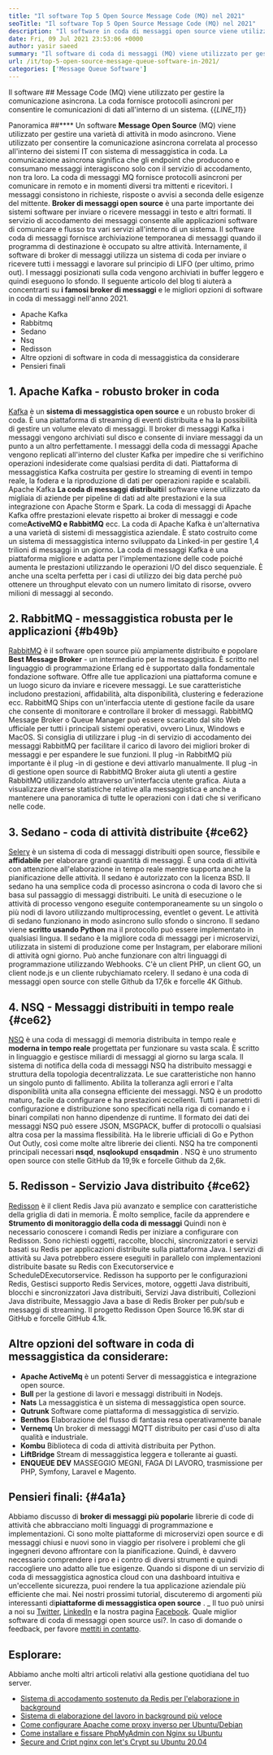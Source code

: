 ```yaml
---
title: "Il software Top 5 Open Source Message Code (MQ) nel 2021" 
seoTitle: "Il software Top 5 Open Source Message Code (MQ) nel 2021" 
description: "Il software in coda di messaggi open source viene utilizzato per gestire una varietà di attività in modo asincrono. Questo articolo riguarda i primi 5 software in coda di messaggi open source." 
date: Fri, 09 Jul 2021 23:53:06 +0000
author: yasir saeed
summary: "Il software di coda di messaggi (MQ) viene utilizzato per gestire la comunicazione asincrona. La coda fornisce protocolli asincroni per consentire le comunicazioni di dati all'interno di un sistema." 
url: /it/top-5-open-source-message-queue-software-in-2021/
categories: ['Message Queue Software']
---
```


Il software ## Message Code (MQ) viene utilizzato per gestire la comunicazione asincrona. La coda fornisce protocolli asincroni per consentire le comunicazioni di dati all'interno di un sistema.
{{_LINE_11_}}

Panoramica ##****
Un software **Message Open Source** (MQ) viene utilizzato per gestire una varietà di attività in modo asincrono. Viene utilizzato per consentire la comunicazione asincrona correlata al processo all'interno dei sistemi IT con sistema di messaggistica in coda. La comunicazione asincrona significa che gli endpoint che producono e consumano messaggi interagiscono solo con il servizio di accodamento, non tra loro. La coda di messaggi MQ fornisce protocolli asincroni per comunicare in remoto e in momenti diversi tra mittenti e ricevitori. I messaggi consistono in richieste, risposte o avvisi a seconda delle esigenze del mittente.
**Broker di messaggi open source** è una parte importante dei sistemi software per inviare o ricevere messaggi in testo e altri formati. Il servizio di accodamento dei messaggi consente alle applicazioni software di comunicare e flusso tra vari servizi all'interno di un sistema. Il software coda di messaggi fornisce archiviazione temporanea di messaggi quando il programma di destinazione è occupato su altre attività. Internamente, il software di broker di messaggi utilizza un sistema di coda per inviare o ricevere tutti i messaggi e lavorare sul principio di LIFO (per ultimo, primo out). I messaggi posizionati sulla coda vengono archiviati in buffer leggero e quindi eseguono lo sfondo.
Il seguente articolo del blog ti aiuterà a concentrarti su **i famosi broker di messaggi** e le migliori opzioni di software in coda di messaggi nell'anno 2021.
  * Apache Kafka
  * Rabbitmq
  * Sedano
  * Nsq
  * Redisson
  * Altre opzioni di software in coda di messaggistica da considerare
  * Pensieri finali

## 1. Apache Kafka - robusto broker in coda
[Kafka][1] è un **sistema di messaggistica open source** e un robusto broker di coda. È una piattaforma di streaming di eventi distribuita e ha la possibilità di gestire un volume elevato di messaggi. Il broker di messaggi Kafka i messaggi vengono archiviati sul disco e consente di inviare messaggi da un punto a un altro perfettamente. I messaggi della coda di messaggi Apache vengono replicati all'interno del cluster Kafka per impedire che si verifichino operazioni indesiderate come qualsiasi perdita di dati. Piattaforma di messaggistica Kafka costruita per gestire lo streaming di eventi in tempo reale, la fodera e la riproduzione di dati per operazioni rapide e scalabili.
Apache Kafka **La coda di messaggi distribuiti**il software viene utilizzato da migliaia di aziende per pipeline di dati ad alte prestazioni e la sua integrazione con Apache Storm e Spark. La coda di messaggi di Apache Kafka offre prestazioni elevate rispetto ai broker di messaggi e code come**ActiveMQ e RabbitMQ** ecc. La coda di Apache Kafka è un'alternativa a una varietà di sistemi di messaggistica aziendale. È stato costruito come un sistema di messaggistica interno sviluppato da Linked-in per gestire 1,4 trilioni di messaggi in un giorno. La coda di messaggi Kafka è una piattaforma migliore e adatta per l'implementazione delle code poiché aumenta le prestazioni utilizzando le operazioni I/O del disco sequenziale. È anche una scelta perfetta per i casi di utilizzo dei big data perché può ottenere un throughput elevato con un numero limitato di risorse, ovvero milioni di messaggi al secondo.

## 2. RabbitMQ - messaggistica robusta per le applicazioni {#b49b}

[RabbitMQ][2] è il software open source più ampiamente distribuito e popolare **Best Message Broker** - un intermediario per la messaggistica. È scritto nel linguaggio di programmazione Erlang ed è supportato dalla fondamentale fondazione software. Offre alle tue applicazioni una piattaforma comune e un luogo sicuro da inviare e ricevere messaggi. Le sue caratteristiche includono prestazioni, affidabilità, alta disponibilità, clustering e federazione ecc. RabbitMQ Ships con un'interfaccia utente di gestione facile da usare che consente di monitorare e controllare il broker di messaggi.
RabbitMQ Message Broker o Queue Manager può essere scaricato dal sito Web ufficiale per tutti i principali sistemi operativi, ovvero Linux, Windows e MacOS. Si consiglia di utilizzare i plug -in di servizio di accodamento dei messaggi RabbitMQ per facilitare il carico di lavoro dei migliori broker di messaggi e per espandere le sue funzioni. Il plug -in RabbitMQ più importante è il plug -in di gestione e devi attivarlo manualmente. Il plug -in di gestione open source di RabbitMQ Broker aiuta gli utenti a gestire RabbitMQ utilizzandolo attraverso un'interfaccia utente grafica. Aiuta a visualizzare diverse statistiche relative alla messaggistica e anche a mantenere una panoramica di tutte le operazioni con i dati che si verificano nelle code.

## 3. Sedano - coda di attività distribuite {#ce62}

[Selery][3] è un sistema di coda di messaggi distribuiti open source, flessibile e **affidabile** per elaborare grandi quantità di messaggi. È una coda di attività con attenzione all'elaborazione in tempo reale mentre supporta anche la pianificazione delle attività. Il sedano è autorizzato con la licenza BSD. Il sedano ha una semplice coda di processo asincrona o coda di lavoro che si basa sul passaggio di messaggi distribuiti. Le unità di esecuzione o le attività di processo vengono eseguite contemporaneamente su un singolo o più nodi di lavoro utilizzando multiprocessing, eventlet o gevent. Le attività di sedano funzionano in modo asincrono sullo sfondo o sincrono.
Il sedano viene **scritto usando Python** ma il protocollo può essere implementato in qualsiasi lingua. Il sedano è la migliore coda di messaggi per i microservizi, utilizzata in sistemi di produzione come per Instagram, per elaborare milioni di attività ogni giorno. Può anche funzionare con altri linguaggi di programmazione utilizzando Webhooks. C'è un client PHP, un client GO, un client node.js e un cliente ruby ​​chiamato rcelery. Il sedano è una coda di messaggi open source con stelle Github da 17,6k e forcelle 4K Github.

## 4. NSQ - Messaggi distribuiti in tempo reale {#ce62}

[NSQ][4] è una coda di messaggi di memoria distribuita in tempo reale e **moderna in tempo reale** progettata per funzionare su vasta scala. È scritto in linguaggio e gestisce miliardi di messaggi al giorno su larga scala. Il sistema di notifica della coda di messaggi NSQ ha distribuito messaggi e struttura della topologia decentralizzata. Le sue caratteristiche non hanno un singolo punto di fallimento. Abilita la tolleranza agli errori e l'alta disponibilità unita alla consegna efficiente dei messaggi.
NSQ è un prodotto maturo, facile da configurare e ha prestazioni eccellenti. Tutti i parametri di configurazione e distribuzione sono specificati nella riga di comando e i binari compilati non hanno dipendenze di runtime. Il formato dei dati dei messaggi NSQ può essere JSON, MSGPACK, buffer di protocolli o qualsiasi altra cosa per la massima flessibilità. Ha le librerie ufficiali di Go e Python Out Outly, così come molte altre librerie dei clienti. NSQ ha tre componenti principali necessari **nsqd**, **nsqlookupd** e**nsqadmin** . NSQ è uno strumento open source con stelle GitHub da 19,9k e forcelle Github da 2,6k.

## 5. Redisson - Servizio Java distribuito {#ce62}

[Redisson][5] è il client Redis Java più avanzato e semplice con caratteristiche della griglia di dati in memoria. È molto semplice, facile da apprendere e **Strumento di monitoraggio della coda di messaggi** Quindi non è necessario conoscere i comandi Redis per iniziare a configurare con Redisson. Sono richiesti oggetti, raccolte, blocchi, sincronizzatori e servizi basati su Redis per applicazioni distribuite sulla piattaforma Java. I servizi di attività su Java potrebbero essere eseguiti in parallelo con implementazioni distribuite basate su Redis con Executorservice e ScheduleDExecutorservice.
Redisson ha supporto per le configurazioni Redis, Gestisci supporto Redis Services, motore, oggetti Java distribuiti, blocchi e sincronizzatori Java distribuiti, Servizi Java distribuiti, Collezioni Java distribuite, Messaggio Java a base di Redis Broker per pub/sub e messaggi di streaming. Il progetto Redisson Open Source 16.9K star di GitHub e forcelle GitHub 4.1k.

## Altre opzioni del software in coda di messaggistica da considerare:
* **Apache ActiveMq** è un potenti Server di messaggistica e integrazione open source.
* **Bull** per la gestione di lavori e messaggi distribuiti in Nodejs.
* **Nats** La messaggistica è un sistema di messaggistica open source.
* **Qutrunk** Software come piattaforma di messaggistica di servizio.
* **Benthos** Elaborazione del flusso di fantasia resa operativamente banale
* **Vernemq** Un broker di messaggi MQTT distribuito per casi d'uso di alta qualità e industriale.
* **Kombu** Biblioteca di coda di attività distribuita per Python.
* **LiftBridge** Stream di messaggistica leggera e tollerante ai guasti.
* **ENQUEUE DEV** MASSEGGIO MEGNI, FAGA DI LAVORO, trasmissione per PHP, Symfony, Laravel e Magento.

## Pensieri finali: {#4a1a}

Abbiamo discusso di **broker di messaggi più popolari**e librerie di code di attività che abbracciano molti linguaggi di programmazione e implementazioni. Ci sono molte piattaforme di microservizi open source e di messaggi chiusi e nuovi sono in viaggio per risolvere i problemi che gli ingegneri devono affrontare con la pianificazione. Quindi, è davvero necessario comprendere i pro e i contro di diversi strumenti e quindi raccogliere uno adatto alle tue esigenze. Quando si dispone di un servizio di coda di messaggistica agnostica cloud con una dashboard intuitiva e un'eccellente sicurezza, puoi rendere la tua applicazione aziendale più efficiente che mai. Nei nostri prossimi tutorial, discuteremo di argomenti più interessanti di**piattaforme di messaggistica open source** .
_ Il tuo può unirsi a noi su [Twitter][6], [LinkedIn][7] e la nostra pagina [Facebook][8]. Quale miglior software di coda di messaggi open source usi?. In caso di domande o feedback, per favore [mettiti in contatto][9].

## Esplorare:
Abbiamo anche molti altri articoli relativi alla gestione quotidiana del tuo server.
  * [Sistema di accodamento sostenuto da Redis per l'elaborazione in background][10]
  * [Sistema di elaborazione del lavoro in background più veloce][11]
  * [Come configurare Apache come proxy inverso per Ubuntu/Debian][12]
  * [Come installare e fissare PhpMyAdmin con Nginx su Ubuntu][13]
  * [Secure and Cript nginx con let's Crypt su Ubuntu 20.04][14]



[1]: https://kafka.apache.org/
[2]: https://www.rabbitmq.com/
[3]: https://docs.celeryproject.org/en/stable/
[4]: https://nsq.io/
[5]: https://redisson.org/
[6]: https://twitter.com/containerize_co
[7]: https://www.linkedin.com/company/containerize/
[8]: http://facebook.com/containerize
[9]: mailto:yasir.saeed@aspose.com
[10]: https://products.containerize.com/message-queue-software/resque/
[11]: https://products.containerize.com/message-queue-software/sidekiq/
[12]: https://blog.containerize.com/web-server-solution-stack/how-to-configure-apache-as-a-reverse-proxy-for-ubuntudebian/
[13]: https://blog.containerize.com/web-server-solution-stack/how-to-install-and-secure-phpmyadmin-with-nginx-on-ubuntu/
[14]: https://blog.containerize.com/web-server-solution-stack/how-to-secure-nginx-with-letsencrypt-on-ubuntu-20-04/
